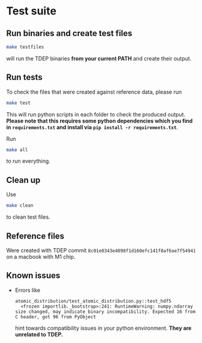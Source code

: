 Test suite
===

## Run binaries and create test files

```bash
make testfiles
```

will run the TDEP binaries **from your current PATH** and create their output.

## Run tests

To check the files that were created against reference data, please run

```bash
make test
```

This will run python scripts in each folder to check the produced output. **Please note that this requires some python dependencies which you find in `requirements.txt` and install via `pip install -r requirements.txt`**.

Run

```bash
make all
```

to run everything.

## Clean up

Use

```bash
make clean
```

to clean test files.

## Reference files

Were created with TDEP commit `8c01e0343e4098f1d160efc141f8af6ae7f54941` on a macbook with M1 chip.

## Known issues

- Errors like
  ```
  atomic_distribution/test_atomic_distribution.py::test_hdf5
    <frozen importlib._bootstrap>:241: RuntimeWarning: numpy.ndarray size changed, may indicate binary incompatibility. Expected 16 from C header, got 96 from PyObject
  ```

  hint towards compatibility issues in your python environment. **They are unrelated to TDEP.**
